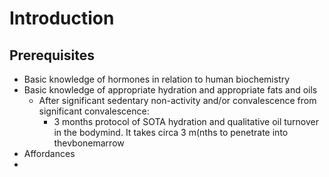 # Introduction #

## Prerequisites ##

* Basic knowledge of hormones in relation to human biochemistry
* Basic knowledge of appropriate hydration and appropriate fats and oils
  * After significant sedentary non-activity and/or convalescence from significant convalescence:
      * 3 months protocol of SOTA hydration and qualitative oil turnover in the bodymind. It takes circa 3 m(nths to penetrate into thevbonemarrow
*  Affordances
*  
